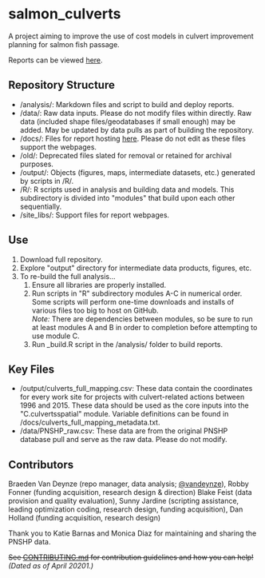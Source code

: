# salmon_culverts
A project aiming to improve the use of cost models in culvert improvement planning for salmon fish passage.

Reports can be viewed [here](https://vandeynze.github.io/salmon_culverts/).

## Repository Structure
- /analysis/: Markdown files and script to build and deploy reports.  
- /data/: Raw data inputs. Please do not modify files within directly. Raw data (included shape files/geodatabases if small enough) may be added. May be updated by data pulls as part of building the repository.  
- /docs/: Files for report hosting [here](https://vandeynze.github.io/salmon_culverts/). Please do not edit as these files support the webpages.  
- /old/: Deprecated files slated for removal or retained for archival purposes.  
- /output/: Objects (figures, maps, intermediate datasets, etc.) generated by scripts in /R/.  
- /R/: R scripts used in analysis and building data and models. This subdirectory is divided into "modules" that build upon each other sequentially.  
- /site_libs/: Support files for report webpages.


## Use
1. Download full repository.  
2. Explore "output" directory for intermediate data products, figures, etc.  
3. To re-build the full analysis...  
   1. Ensure all libraries are properly installed.  
   2. Run scripts in "R" subdirectory modules A-C in numerical order. Some scripts will perform one-time downloads and installs of various files too big to host on GitHub.  
   *Note:* There are dependencies between modules, so be sure to run at least modules A and B in order to completion before attempting to use module C.  
   3. Run _build.R script in the /analysis/ folder to build reports.  

## Key Files
- /output/culverts_full_mapping.csv: These data contain the coordinates for every work site for projects with culvert-related actions between 1996 and 2015. These data should be used as the core inputs into the "C.culvertsspatial" module. Variable definitions can be found in /docs/culverts_full_mapping_metadata.txt.
- /data/PNSHP_raw.csv: These data are from the original PNSHP database pull and serve as the raw data. Please do not modify.

## Contributors
Braeden Van Deynze (repo manager, data analysis; [@vandeynze](https://github.com/vandeynze/)), Robby Fonner (funding acquisition, research design & direction) Blake Feist (data provision and quality evaluation), Sunny Jardine (scripting assistance, leading optimization coding, research design, funding acquisition), Dan Holland (funding acquisition, research design)

Thank you to Katie Barnas and Monica Diaz for maintaining and sharing the PNSHP data.

~~See [CONTRIBUTING.md](https://github.com/vandeynze/salmon_culverts/blob/master/CONTRIBUTING.md) for contribution guidelines and how you can help!~~ *(Dated as of April 20201.)*

